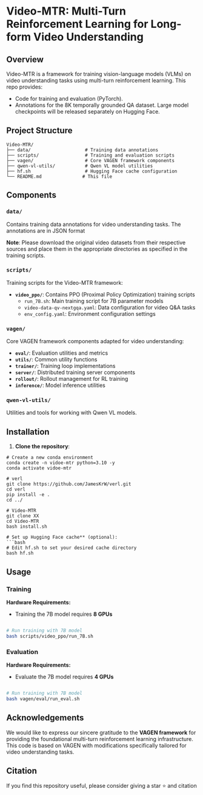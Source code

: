 # Video-MTR: Multi-Turn Reinforcement Learning for Long-form Video Understanding


## Overview

Video-MTR is a framework for training vision-language models (VLMs) on video understanding tasks using multi-turn reinforcement learning. 
This repo provides:
- Code for training and evaluation (PyTorch).
- Annotations for the 8K temporally grounded QA dataset.
Large model checkpoints will be released separately on Hugging Face.

## Project Structure

```
Video-MTR/
├── data/                    # Training data annotations
├── scripts/                 # Training and evaluation scripts
├── vagen/                   # Core VAGEN framework components
├── qwen-vl-utils/           # Qwen VL model utilities
├── hf.sh                    # Hugging Face cache configuration
└── README.md               # This file
```

## Components

###  `data/`
Contains training data annotations for video understanding tasks. The annotations are in JSON format

**Note**: Please download the original video datasets from their respective sources and place them in the appropriate directories as specified in the training scripts.

### `scripts/`
Training  scripts for the Video-MTR framework:

- **`video_ppo/`**: Contains PPO (Proximal Policy Optimization) training scripts
  - `run_7B.sh`: Main training script for 7B parameter models
  - `video-data-qv-nextgqa.yaml`: Data configuration for video Q&A tasks
  - `env_config.yaml`: Environment configuration settings

### `vagen/`
Core VAGEN framework components adapted for video understanding:

- **`eval/`**: Evaluation utilities and metrics
- **`utils/`**: Common utility functions
- **`trainer/`**: Training loop implementations
- **`server/`**: Distributed training server components
- **`rollout/`**: Rollout management for RL training
- **`inference/`**: Model inference utilities

###  `qwen-vl-utils/`
Utilities and tools for working with Qwen VL models.

## Installation

1. **Clone the repository**:
```
# Create a new conda environment
conda create -n vidoe-mtr python=3.10 -y
conda activate vidoe-mtr

# verl
git clone https://github.com/JamesKrW/verl.git
cd verl
pip install -e .
cd ../

# Video-MTR
git clone XX
cd Video-MTR
bash install.sh

# Set up Hugging Face cache** (optional):
```bash
# Edit hf.sh to set your desired cache directory
bash hf.sh
```


## Usage

### Training


**Hardware Requirements:**
- Training the 7B model requires **8 GPUs** 

```bash

# Run training with 7B model
bash scripts/video_ppo/run_7B.sh
```

### Evaluation
**Hardware Requirements:**
- Evaluate the 7B model requires **4 GPUs** 
```bash

# Run training with 7B model
bash vagen/eval/run_eval.sh
```

## Acknowledgements

We would like to express our sincere gratitude to the **VAGEN framework** for providing the foundational multi-turn reinforcement learning infrastructure. This code is based on VAGEN with modifications specifically tailored for video understanding tasks. 

## Citation
If you find this repository useful, please consider giving a star ⭐ and citation


